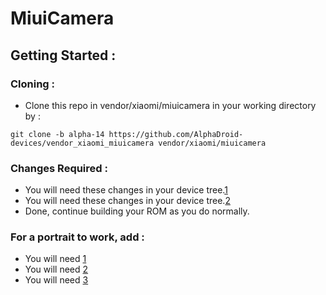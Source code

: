# MiuiCamera
## Getting Started :
### Cloning :
- Clone this repo in vendor/xiaomi/miuicamera in your working directory by :
```
git clone -b alpha-14 https://github.com/AlphaDroid-devices/vendor_xiaomi_miuicamera vendor/xiaomi/miuicamera
```
### Changes Required :
- You will need these changes in your device tree.[1](https://github.com/AlphaDroid-devices/device_xiaomi_ginkgo/commit/3b3b5e4cff4e8f0e5cdbbb16f83aeaa9e25bfadc)
- You will need these changes in your device tree.[2](https://github.com/AlphaDroid-devices/device_xiaomi_ginkgo/commit/778a4c5fef1f57a4a51a2e3ba12bec15ef32c98d)
- Done, continue building your ROM as you do normally.

### For a portrait to work, add :
- You will need [1](https://github.com/PixelOS-Pixelish/frameworks_base/commit/97be12cd32c0fb8aefc6bb92b869a2e28655c18d)
- You will need [2](https://github.com/PixelOS-Pixelish/frameworks_av/commit/a430aac465ea1108544022bdf3a13e1533138b80)
- You will need [3](https://github.com/PixelOS-Pixelish/frameworks_av/commit/0776dc749d960e6885518b7daf6b1926752fab12)
